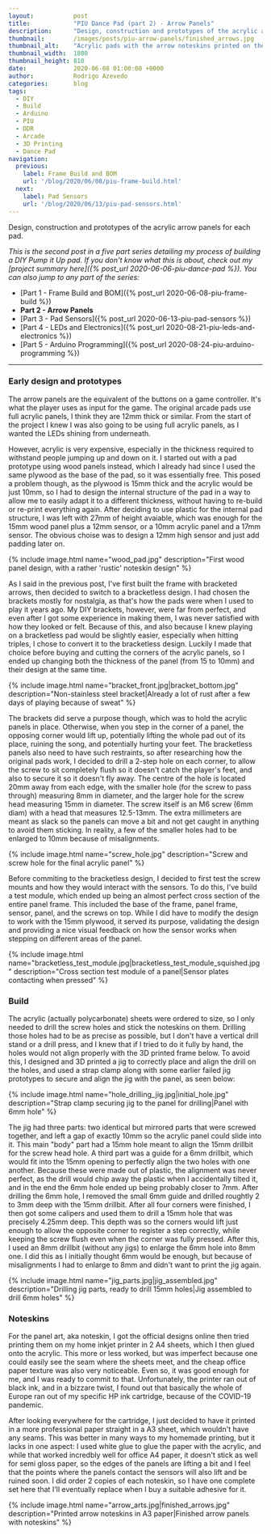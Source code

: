 ```yaml
---
layout:           post
title:            "PIU Dance Pad (part 2) - Arrow Panels"
description:      "Design, construction and prototypes of the acrylic arrow panels for each pad."
thumbnail:        /images/posts/piu-arrow-panels/finished_arrows.jpg
thumbnail_alt:    "Acrylic pads with the arrow noteskins printed on them"
thumbnail_width:  1080
thumbnail_height: 810
date:             2020-06-08 01:00:00 +0000
author:           Rodrigo Azevedo
categories:       blog
tags:
  - DIY
  - Build
  - Arduino
  - PIU
  - DDR
  - Arcade
  - 3D Printing
  - Dance Pad
navigation:
  previous:
    label: Frame Build and BOM
    url: '/blog/2020/06/08/piu-frame-build.html'
  next:
    label: Pad Sensors
    url: '/blog/2020/06/13/piu-pad-sensors.html'
---
```


<p class="d-none">
  Design, construction and prototypes of the acrylic arrow panels for each pad.
</p>

<!--more-->

<em>This is the second post in a five part series detailing my process of building a DIY Pump it Up pad. If you don't
know what this is about, check out my [project summary here]({% post_url 2020-06-06-piu-dance-pad %}).
You can also jump to any part of the series:</em>

* [Part 1 - Frame Build and BOM]({% post_url 2020-06-08-piu-frame-build %})
* **Part 2 - Arrow Panels**
* [Part 3 - Pad Sensors]({% post_url 2020-06-13-piu-pad-sensors %})
* [Part 4 - LEDs and Electronics]({% post_url 2020-08-21-piu-leds-and-electronics %})
* [Part 5 - Arduino Programming]({% post_url 2020-08-24-piu-arduino-programming %})

---

### Early design and prototypes

The arrow panels are the equivalent of the buttons on a game controller. It's what the player uses as input for the
game. The original arcade pads use full acrylic panels, I think they are 12mm thick or similar. From the start of the
project I knew I was also going to be using full acrylic panels, as I wanted the LEDs shining from underneath.

However, acrylic is very expensive, especially in the thickness required to withstand people jumping up and down on it.
I started out with a pad prototype using wood panels instead, which I already had since I used the same plywood as the
base of the pad, so it was essentially free. This posed a problem though, as the plywood is 15mm thick and the acrylic
would be just 10mm, so I had to design the internal structure of the pad in a way to allow me to easily adapt it to a
different thickness, without having to re-build or re-print everything again. After deciding to use plastic for the
internal pad structure, I was left with 27mm of height avaiable, which was enough for the 15mm wood panel plus a 12mm
sensor, or a 10mm acrylic panel and a 17mm sensor. The obvious choise was to design a 12mm high sensor and just add
padding later on.

{% include
  image.html
  name="wood_pad.jpg"
  description="First wood panel design, with a rather 'rustic' noteskin design"
%}

As I said in the previous post, I've first built the frame with bracketed arrows, then decided to switch to a
bracketless design. I had chosen the brackets mostly for nostalgia, as that's how the pads were when I used to play it
years ago. My DIY brackets, however, were far from perfect, and even after I got some experience in making them, I was
never satisfied with how they looked or felt. Because of this, and also because I knew playing on a bracketless pad
would be slightly easier, especially when hitting triples, I chose to convert it to the bracketless design. Luckily I
made that choice before buying and cutting the corners of the acrylic panels, so I ended up changing both the thickness
of the panel (from 15 to 10mm) and their design at the same time.

{% include
  image.html
  name="bracket_front.jpg|bracket_bottom.jpg"
  description="Non-stainless steel bracket|Already a lot of rust after a few days of playing because of sweat"
%}

The brackets did serve a purpose though, which was to hold the acrylic panels in place. Otherwise, when you step in
the corner of a panel, the opposing corner would lift up, potentially lifting the whole pad out of its place, ruining
the song, and potentially hurting your feet. The bracketless panels also need to have such restraints, so after
researching how the original pads work, I decided to drill a 2-step hole on each corner, to allow the screw to sit
completely flush so it doesn't catch the player's feet, and also to secure it so it doesn't fly away. The centre of
the hole is located 20mm away from each edge, with the smaller hole (for the screw to pass through) measuring 8mm in
diameter, and the larger hole for the screw head measuring 15mm in diameter. The screw itself is an M6 screw (6mm diam)
with a head that measures 12.5-13mm. The extra millimeters are meant as slack so the panels can move a bit and not get
caught in anything to avoid them sticking. In reality, a few of the smaller holes had to be enlarged to 10mm because of
misalignments.

{% include
  image.html
  name="screw_hole.jpg"
  description="Screw and screw hole for the final acrylic panel"
%}

Before commiting to the bracketless design, I decided to first test the screw mounts and how they would interact with
the sensors. To do this, I've build a test module, which ended up being an almost perfect cross section of the entire
panel frame. This included the base of the frame, panel frame, sensor, panel, and the screws on top. While I did have
to modify the design to work with the 15mm plywood, it served its purpose, validating the design and providing a nice
visual feedback on how the sensor works when stepping on different areas of the panel.

{% include
  image.html
  name="bracketless_test_module.jpg|bracketless_test_module_squished.jpg"
  description="Cross section test module of a panel|Sensor plates contacting when pressed"
%}

### Build

The acrylic (actually polycarbonate) sheets were ordered to size, so I only needed to drill the screw holes and stick
the noteskins on them. Drilling those holes had to be as precise as possible, but I don't have a vertical drill stand
or a drill press, and I knew that if I tried to do it fully by hand, the holes would not align properly with the 3D
printed frame below. To avoid this, I designed and 3D printed a jig to correctly place and align the drill on the
holes, and used a strap clamp along with some earlier failed jig prototypes to secure and align the jig with the
panel, as seen below:

{% include
  image.html
  name="hole_drilling_jig.jpg|initial_hole.jpg"
  description="Strap clamp securing jig to the panel for drilling|Panel with 6mm hole"
%}

The jig had three parts: two identical but mirrored parts that were screwed together, and left a gap of exactly 10mm
so the acrylic panel could slide into it. This main "body" part had a 15mm hole meant to align the 15mm drillbit for
the screw head hole. A third part was a guide for a 6mm drillbit, which would fit into the 15mm opening to perfectly
align the two holes with one another. Because these were made out of plastic, the alignment was never perfect, as the
drill would chip away the plastic when I accidentally tilted it, and in the end the 6mm hole ended up being probably
closer to 7mm. After drilling the 6mm hole, I removed the small 6mm guide and drilled roughtly 2 to 3mm deep with the
15mm drillbit. After all four corners were finished, I then got some calipers and used them to drill a 15mm hole that
was precisely 4.25mm deep. This depth was so the corners would lift just enough to allow the opposite corner to
register a step correctly, while keeping the screw flush even when the corner was fully pressed. After this, I used an
8mm drillbit (without any jigs) to enlarge the 6mm hole into 8mm one. I did this as I initially thought 6mm would be
enough, but because of misalignments I had to enlarge to 8mm and didn't want to print the jig again.

{% include
  image.html
  name="jig_parts.jpg|jig_assembled.jpg"
  description="Drilling jig parts, ready to drill 15mm holes|Jig assembled to drill 6mm holes"
%}

### Noteskins

For the panel art, aka noteskin, I got the official designs online then tried printing them on my home inkjet printer
in 2 A4 sheets, which I then glued onto the acrylic. This more or less worked, but was imperfect because one could
easily see the seam where the sheets meet, and the cheap office paper texture was also very noticeable. Even so, it
was good enough for me, and I was ready to commit to that. Unfortunately, the printer ran out of black ink, and in a
bizzare twist, I found out that basically the whole of Europe ran out of my specific HP ink cartridge, because of the
COVID-19 pandemic.

After looking everywhere for the cartridge, I just decided to have it printed in a more professional
paper straight in a A3 sheet, which wouldn't have any seams. This was better in many ways to my homemade printing, but
it lacks in one aspect: I used white glue to glue the paper with the acrylic, and while that worked incredbly well for
office A4 paper, it doesn't stick as well for semi gloss paper, so the edges of the panels are lifting a bit and I feel
that the points where the panels contact the sensors will also lift and be ruined soon. I did order 2 copies of each
noteskin, so I have one complete set here that I'll eventually replace when I buy a suitable adhesive for it.

{% include
  image.html
  name="arrow_arts.jpg|finished_arrows.jpg"
  description="Printed arrow noteskins in A3 paper|Finished arrow panels with noteskins"
%}